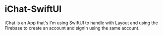 # iChat-SwiftUI
iChat is an App that's I'm using SwiftUI to handle with Layout and using the Firebase to create an account and signIn using the same account.
